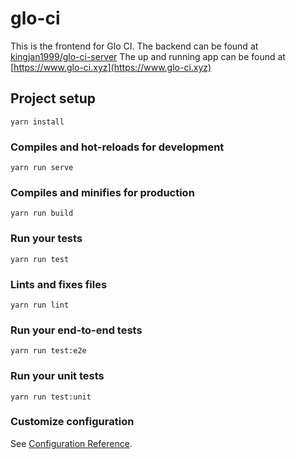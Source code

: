 # glo-ci

This is the frontend for Glo CI. The backend can be found at [kingjan1999/glo-ci-server](https://github.com/kingjan199/glo-ci-server)
The up and running app can be found at [https://www.glo-ci.xyz](https://www.glo-ci.xyz)

## Project setup

```
yarn install
```

### Compiles and hot-reloads for development

```
yarn run serve
```

### Compiles and minifies for production

```
yarn run build
```

### Run your tests

```
yarn run test
```

### Lints and fixes files

```
yarn run lint
```

### Run your end-to-end tests

```
yarn run test:e2e
```

### Run your unit tests

```
yarn run test:unit
```

### Customize configuration

See [Configuration Reference](https://cli.vuejs.org/config/).
